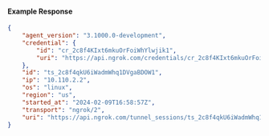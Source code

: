 <!-- Code generated for API Clients. DO NOT EDIT. -->

#### Example Response

```json
{
	"agent_version": "3.1000.0-development",
	"credential": {
		"id": "cr_2c8f4KIxt6mkuOrFoiWhYlwjik1",
		"uri": "https://api.ngrok.com/credentials/cr_2c8f4KIxt6mkuOrFoiWhYlwjik1"
	},
	"id": "ts_2c8f4qkU6iWadmWhq1DVgaBDOW1",
	"ip": "10.110.2.2",
	"os": "linux",
	"region": "us",
	"started_at": "2024-02-09T16:58:57Z",
	"transport": "ngrok/2",
	"uri": "https://api.ngrok.com/tunnel_sessions/ts_2c8f4qkU6iWadmWhq1DVgaBDOW1"
}
```
